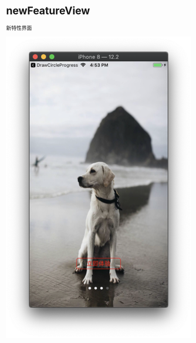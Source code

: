# newFeatureView
新特性界面

![image](https://github.com/ChoSoodong/newFeatureView/blob/master/image.png)
